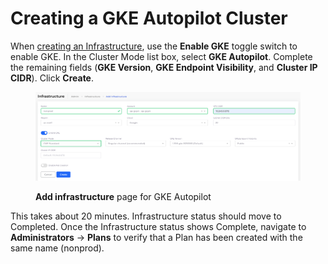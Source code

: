 # Creating a GKE Autopilot Cluster

When [creating an Infrastructure](./), use the **Enable GKE** toggle switch to enable GKE. In the Cluster Mode list box, select **GKE Autopilot**. Complete the remaining fields (**GKE Version**, **GKE Endpoint Visibility**, and **Cluster IP CIDR**). Click **Create**.

<figure><img src="../../../.gitbook/assets/Screenshot (215) (1).png" alt=""><figcaption><p><strong>Add infrastructure</strong> page for GKE Autopilot</p></figcaption></figure>



This takes about 20 minutes.  Infrastructure status should move to Completed. Once the Infrastructure status shows Complete, navigate to **Administrators** -> **Plans** to verify that a Plan has been created with the same name (nonprod).
